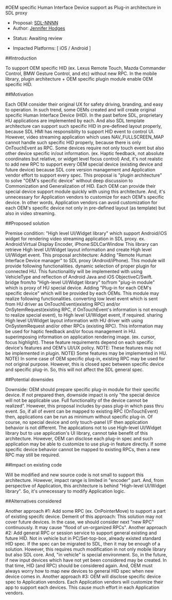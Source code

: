 #OEM specific Human Interface Device support as Plug-in architecture in SDL proxy

* Proposal: [SDL-NNNN](NNNN-HID-Support-Plug-in.md)
* Author: [Jennifer Hodges](https://github.com/jhodges55)
+ Status: Awaiting review
* Impacted Platforms: [ iOS / Android ]

##Introduction

To support OEM specific HID (ex. Lexus Remote Touch, Mazda Commander Control, BMW Gesture Control, and etc) without new RPC. In the mobile library, plugin architecture + OEM specific plugin module enable OEM specific HID.

##Motivation

Each OEM consider their original UX for safety driving, branding, and easy to operation. In such trend, some OEMs created and will create original specific Human Interface Device (HID). In the past before SDL, proprietary HU applications are implemented by each. And also SDL template architecture can support such specific HID in pre-defined layout properly, because SDL HMI has responsiblity to support HID event to control UI. However, video streaming application which uses NAV_FULLSCREEN_MAP cannot handle such specific HID properly, because there is only OnTouchEvent as RPC. Some devices require not only touch event but also other device specific in/out information. (ex. Haptic feedback, not absolute coordinates but relative, or widget level focus control)
And, it's not realstic to add new RPC to support every OEM special device (existing device and future device) because SDL core version management and Application vendor effort to support every spec. This proposal is "plugin architecture" to solve "OEM's specific device" without deep discussion to Commonization and Generalization of HID. Each OEM can provide their special device support module quickly with using this architecture. And, it's unnecessary for Application vendors to customize for each OEM's specific device. In other words, Application vendors can avoid customization for each OEM's specific device not only in pre-defined layout (as template) but also in video streaming.

##Proposed solution

Premise condition: "High level UI/Widget library" which support Android/iOS widget for rendering video streaming application in SDL proxy. ex. Android:Virtual Display Encoder, iPhone:SDLCarWindow This library can retrieve High level UI/Widget layout information and create High level UI/Widget event.
This proposal architecture: Adding "Remote Human Interface Device manager" to SDL proxy (Android/iPhone). This module will provide following functionalities.
dynamic selection of proper plugin for connected HU. This functionalitiy will be implemented with using VehicleType and reflection of Android Java and iOS ObjectiveC/Swift.
bridge from/to "High-level UI/Widget library" to/from "plug-in module" which is proxy of HU special device.
Adding "Plug-in for each OEM's specific device" which will be provided by each OEMs. This module may realize following functionalities.
converting low level event which is sent from HU driver as OnTouchEvent(existing RPC) and/or OnSytemRequest(existing RPC, if OnTouchEvent's information is not enough to realize special event), to High level UI/Widget event, if required.
sharing High level UI/Widget layout information with HU driver with using OnSystemRequest and/or other RPCs (existing RPC). This information may be used for haptic feedback and/or focus management in HU.
superimposing information on application rendering image. (ex. cursor, focus highlight). These feature requirements depend on each specific device's features and OEM's UI/UX policy. NOTE: These features may not be implemented in plugin. NOTE) Some features may be implemented in HU. NOTE) In some case of OEM specific plug-in, existing RPC may be used for not original purpose. However, this is closed spec between specific device and specific plug-in. So, this will not affect the SDL general spec.

##Potential downsides

Downside:
OEM should prepare specific plug-in module for their specific device. If not prepared then, downside impact is only "the special device will not be applicable use. Full functionality of the device cannot be realized". However, this proposal includes by-pass plug-in which pass thru event. So, if all of event can be mapped to existing RPC (OnTouchEvent) then, applications can be run as minimum without specific plug-in. Of course, no special device and only touch-panel I/F then application behavior is not different.
The applications not to use High-level UI/Widget library but to use application's UI library, cannot take benefit of this architecture. However, OEM can disclose each plug-in spec and such application may be able to customize to use plug-in feature directly.
If some specific device behavior cannot be mapped to existing RPCs, then a new RPC may still be required.

##Impact on existing code

Will be modified and new source code is not small to support this architecture. However, impact range is limited in "encoder" part. And, from perspective of Application, this architecture is behind "High-level UI/Widget library". So, it's unnecessary to modify Application logic.

##Alternatives considered

Another approach #1: Add some RPC (ex. OnPointerMove) to support a part of existing specifc device. Demerit of this approach: This solution may not cover future devices. In the case, we should consider next "new RPC" continuously. It may cause "flood of un-organized RPCs".
Another approach #2: Add general RPC or session service to support general existing and future HID. Not in vehicle but in PC/Set-top-box, already existed standard HID spec. If the spec can be migrated to SDL, then it may be enough of a solution. However, this requires much modification in not only mobile library but also SDL core. And, "in vehicle" is special environment. So, in the future, if new input devices which have not yet been considered may be created. In that time, HID (and RPC) should be considered again. And, OEM must always worry how to map new devices to general HID spec when new device comes in.
Another approach #3: OEM will disclose specific device spec to Application vendors. Each Application vendors will customize their app to support each devices. This cause much effort in each Application vendors.
